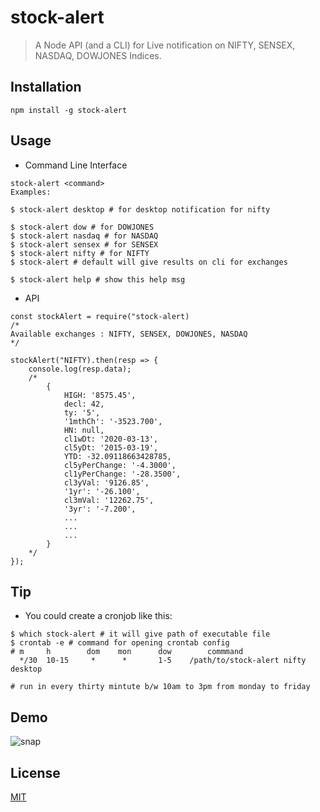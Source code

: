 # stock-alert
> A Node API (and a CLI) for Live notification on NIFTY, SENSEX, NASDAQ, DOWJONES Indices.

## Installation
```
npm install -g stock-alert
```
## Usage

* Command Line Interface
```
stock-alert <command>
Examples:

$ stock-alert desktop # for desktop notification for nifty

$ stock-alert dow # for DOWJONES
$ stock-alert nasdaq # for NASDAQ
$ stock-alert sensex # for SENSEX
$ stock-alert nifty # for NIFTY
$ stock-alert # default will give results on cli for exchanges 

$ stock-alert help # show this help msg
```
* API
```
const stockAlert = require("stock-alert)
/*
Available exchanges : NIFTY, SENSEX, DOWJONES, NASDAQ
*/

stockAlert("NIFTY).then(resp => {
    console.log(resp.data);
    /*
        {   
            HIGH: '8575.45',
            decl: 42,
            ty: '5',
            '1mthCh': '-3523.700',
            HN: null,
            cl1wDt: '2020-03-13',
            cl5yDt: '2015-03-19',
            YTD: -32.09118663428785,
            cl5yPerChange: '-4.3000',
            cl1yPerChange: '-28.3500',
            cl3yVal: '9126.85',
            '1yr': '-26.100',
            cl3mVal: '12262.75',
            '3yr': '-7.200',
            ...
            ...
            ...
        }
    */
});
```
## Tip
 * You could create a cronjob like this:

```
$ which stock-alert # it will give path of executable file
$ crontab -e # command for opening crontab config
# m     h        dom    mon      dow        commmand
  */30  10-15     *      *       1-5    /path/to/stock-alert nifty desktop

# run in every thirty mintute b/w 10am to 3pm from monday to friday
```
## Demo
![snap](https://i.imgur.com/UXEN5UC.png)
## License
[MIT](https://github.com/prdpx7/stock-alert/blob/master/LICENSE)